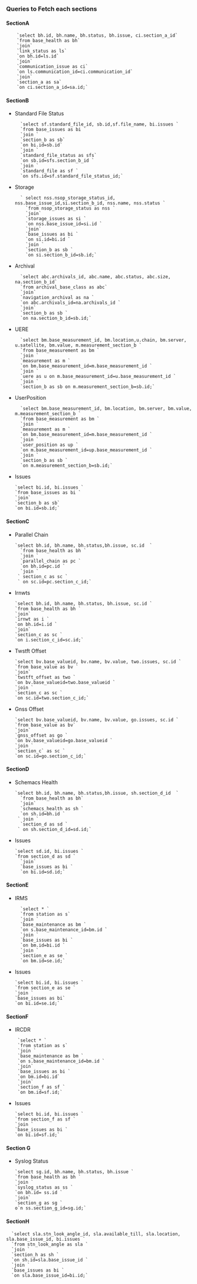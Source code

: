 ### Queries to Fetch each sections

#### SectionA
        `select bh.id, bh.name, bh.status, bh.issue, ci.section_a_id`
        `from base_health as bh`
        `join`
        `link_status as ls`
        `on bh.id=ls.id`
        `join`
        `communication_issue as ci`
        `on ls.communication_id=ci.communication_id`
        `join`
        `section_a as sa`
        `on ci.section_a_id=sa.id;`

#### SectionB
* Standard File Status

        `select sf.standard_file_id, sb.id,sf.file_name, bi.issues `
        `from base_issues as bi `
        `join `
        `section_b as sb` 
        `on bi.id=sb.id` 
        `join `
        `standard_file_status as sfs`
        `on sb.id=sfs.section_b_id `
        `join `
        `standard_file as sf `
        `on sfs.id=sf.standard_file_status_id;`

* Storage

        ` select nss.nsop_storage_status_id, nss.base_issue_id,si.section_b_id, nss.name, nss.status `
          `from nsop_storage_status as nss `
          `join`
          `storage_issues as si `
          `on nss.base_issue_id=si.id `
          `join`
          `base_issues as bi `
          `on si.id=bi.id `
          `join `
          `section_b as sb `
          `on si.section_b_id=sb.id;`

* Archival
        
        `select abc.archivals_id, abc.name, abc.status, abc.size, na.section_b_id` 
        `from archival_base_class as abc`
        `join`
        `navigation_archival as na `
        `on abc.archivals_id=na.archivals_id `
        `join`
        `section_b as sb `
        `on na.section_b_id=sb.id;`

* UERE

        `select bm.base_measurement_id, bm.location,u.chain, bm.server, u.satellite, bm.value, m.measurement_section_b `
        `from base_measurement as bm `
        `join `
        `measurement as m `
        `on bm.base_measurement_id=m.base_measurement_id `
        `join `
        `uere as u on m.base_measurement_id=u.base_measurement_id `
        `join `
        `section_b as sb on m.measurement_section_b=sb.id;`


* UserPosition

        `select bm.base_measurement_id, bm.location, bm.server, bm.value, m.measurement_section_b `
        `from base_measurement as bm `
        `join `
        `measurement as m `
        `on bm.base_measurement_id=m.base_measurement_id `
        `join `
        `user_position as up `
        `on m.base_measurement_id=up.base_measurement_id `
        `join `
        `section_b as sb `
        `on m.measurement_section_b=sb.id;`


* Issues
  
      `select bi.id, bi.issues `
      `from base_issues as bi `
      `join`
      `section_b as sb` 
      `on bi.id=sb.id;`

#### SectionC

* Parallel Chain

      `select bh.id, bh.name, bh.status,bh.issue, sc.id  `
        `from base_health as bh `
        `join `
        `parallel_chain as pc `
        `on bh.id=pc.id `
        `join `
       ` section_c as sc `
       ` on sc.id=pc.section_c_id;`

* Irnwts

      `select bh.id, bh.name, bh.status, bh.issue, sc.id `
      `from base_health as bh `
      `join`
      `irnwt as i `
      `on bh.id=i.id `
      `join`
      `section_c as sc `
      `on i.section_c_id=sc.id;`

* Twstft Offset

      `select bv.base_valueid, bv.name, bv.value, two.issues, sc.id `
      `from base_value as bv `
      `join`
      `twstft_offset as two `
      `on bv.base_valueid=two.base_valueid `
      `join `
      `section_c as sc `
      `on sc.id=two.section_c_id;`


* Gnss Offset

      `select bv.base_valueid, bv.name, bv.value, go.issues, sc.id `
      `from base_value as bv` 
      `join`
      `gnss_offset as go `
      `on bv.base_valueid=go.base_valueid `
      `join `
      `section_c` as sc `
      `on sc.id=go.section_c_id;`

#### SectionD

* Schemacs Health
      
      `select bh.id, bh.name, bh.status,bh.issue, sh.section_d_id  `
        `from base_health as bh`
        `join`
        `schemacs_health as sh `
        `on sh.id=bh.id `
       ` join `
        `section_d as sd `
       ` on sh.section_d_id=sd.id;`

* Issues

      `select sd.id, bi.issues `
      `from section_d as sd `
        `join` 
        `base_issues as bi `
        `on bi.id=sd.id;`


#### SectionE

* IRMS

        `select * `
        `from station as s` 
        `join `
        `base_maintenance as bm `
        `on s.base_maintenance_id=bm.id `
        `join `
        `base_issues as bi `
        `on bm.id=bi.id `
        `join `
        `section_e as se `
        `on bm.id=se.id;` 

* Issues

      `select bi.id, bi.issues `
      `from section_e as se `
      `join `
      `base_issues as bi` 
      `on bi.id=se.id;`

#### SectionF

* IRCDR

       `select * `
       `from station as s`
       `join `
       `base_maintenance as bm `
       `on s.base_maintenance_id=bm.id `
       `join`
       `base_issues as bi `
       `on bm.id=bi.id`
       `join`
       `section_f as sf `
       `on bm.id=sf.id;` 

* Issues

      `select bi.id, bi.issues `
      `from section_f as sf `
      `join `
      `base_issues as bi `
      `on bi.id=sf.id;` 
  

#### Section G


* Syslog Status

      `select sg.id, bh.name, bh.status, bh.issue `
      `from base_health as bh `
      `join `
      `syslog_status as ss `
      `on bh.id= ss.id `
      `join`
      `section_g as sg `
      o`n ss.section_g_id=sg.id;`


#### SectionH

      `select sla.stn_look_angle_id, sla.available_till, sla.location, sla.base_issue_id, bi.issues `
      `from stn_look_angle as sla `
      `join `
      `section_h as sh `
      `on sh.id=sla.base_issue_id `
      `join `
      `base_issues as bi `
      `on sla.base_issue_id=bi.id;`


